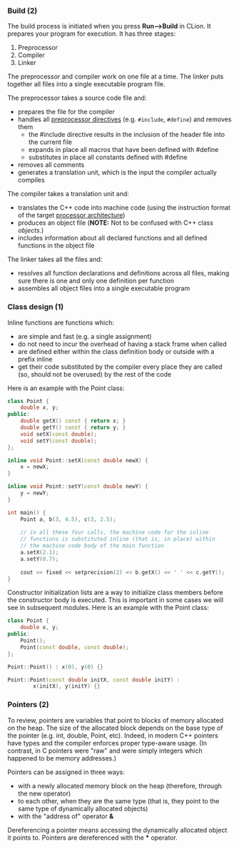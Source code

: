 ### Build (2)

The build process is initiated when you press **Run-->Build** in CLion. It prepares your program for execution. It has three stages: 

  1. Preprocessor
  2. Compiler
  3. Linker
  
The preprocessor and compiler work on one file at a time. The linker puts together all files into a single executable program file.

The preprocessor takes a source code file and:

  * prepares the file for the compiler
  * handles all [preprocessor directives](http://www.cplusplus.com/doc/tutorial/preprocessor/) (e.g. `#include`, `#define`) and removes them
    * the #include directive results in the inclusion of the header file into the current file
    * expands in place all macros that have been defined with #define
    * substitutes in place all constants defined with #define
  * removes all comments
  * generates a translation unit, which is the input the compiler actually compiles

The compiler takes a translation unit and:

  * translates the C++ code into machine code (using the instruction format of the target [processor architecture](http://www.intel.com/content/dam/www/public/us/en/documents/manuals/64-ia-32-architectures-software-developer-instruction-set-reference-manual-325383.pdf))
  * produces an object file (**NOTE:** Not to be confused with C++ class _objects_.)
  * includes information about all declared functions and all defined functions in the object file

The linker takes all the files and:

  * resolves all function declarations and definitions across all files, making sure there is one and only one definition per function
  * assembles all object files into a single executable program

### Class design (1)

Inline functions are functions which:

  * are simple and fast (e.g. a single assignment)
  * do not need to incur the overhead of having a stack frame when called
  * are defined either within the class definition body or outside with a prefix inline
  * get their code substituted by the compiler every place they are called (so, should not be overused) by the rest of the code

Here is an example with the Point class:

```c++
class Point {
    double x, y;
public:
    double getX() const { return x; } 
    double getY() const { return y; }
    void setX(const double);
    void setY(const double);
};

inline void Point::setX(const double newX) {
    x = newX;
}

inline void Point::setY(const double newY) {
    y = newY;
}

int main() {
    Point a, b(3, 4.5), c(3, 2.5);
    
    // in all these four calls, the machine code for the inline
    // functions is substituted inline (that is, in place) within 
    // the machine code body of the main function
    a.setX(2.1);
    a.setY(0.7);
    
    cout << fixed << setprecision(2) << b.getX() << ' ' << c.getY();
}
```

Constructor initialization lists are a way to initialize class members before the constructor body is executed. This is important in some cases we will see in subsequent modules. Here is an example with the Point class:

```c++
class Point {
    double x, y;
public:
    Point();
    Point(const double, const double);
};

Point::Point() : x(0), y(0) {}

Point::Point(const double initX, const double initY) :
        x(initX), y(initY) {}
```

### Pointers (2)

To review, pointers are variables that point to blocks of memory allocated on the heap. The size of the allocated block depends on the base type of the pointer (e.g. int, double, Point, etc). Indeed, in modern C++ pointers have types and the compiler enforces proper type-aware usage. (In contrast, in C pointers were "raw" and were simply integers which happened to be memory addresses.) 

Pointers can be assigned in three ways:

  * with a newly allocated memory block on the heap (therefore, through the new operator)
  * to each other, when they are the same type (that is, they point to the same type of dynamically allocated objects)
  * with the "address of" operator **&** 

Dereferencing a pointer means accessing the dynamically allocated object it points to. Pointers are dereferenced with the __*__ operator.

